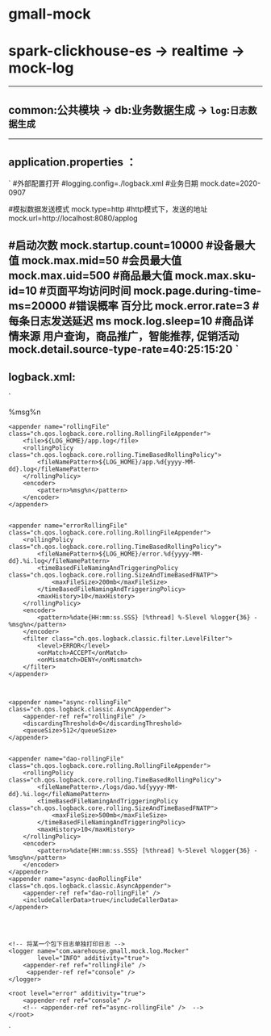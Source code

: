 # gmall-mock

# spark-clickhouse-es -> realtime -> mock-log


---------------------------------------------------------------------------------------------------------------------------------------------------
common:公共模块
-> db:业务数据生成
-> `log`:`日志数据生成`
---------------------------------------------------------------------------------------------------------------------------------------------------

---------------------------------------------------------------------------------------------------------------------------------------------------
application.properties ： 
---------------------------------------------------------------------------------------------------------------------------------------------------
`
#外部配置打开
#logging.config=./logback.xml
#业务日期
mock.date=2020-0907

#模拟数据发送模式
mock.type=http
#http模式下，发送的地址
mock.url=http://localhost:8080/applog

#启动次数
mock.startup.count=10000
#设备最大值
mock.max.mid=50
#会员最大值
mock.max.uid=500
#商品最大值
mock.max.sku-id=10
#页面平均访问时间
mock.page.during-time-ms=20000
#错误概率 百分比
mock.error.rate=3
#每条日志发送延迟 ms
mock.log.sleep=10
#商品详情来源  用户查询，商品推广，智能推荐, 促销活动
mock.detail.source-type-rate=40:25:15:20
`
---------------------------------------------------------------------------------------------------------------------------------------------------
logback.xml:
---------------------------------------------------------------------------------------------------------------------------------------------------
`
<?xml version="1.0" encoding="UTF-8"?>
<configuration>
<!--    日志保存地方-->
    <property name="LOG_HOME" value="/opt/applog/gmall-logs" />
    <appender name="console" class="ch.qos.logback.core.ConsoleAppender">
        <encoder>
            <pattern>%msg%n</pattern>
        </encoder>
    </appender>

    <appender name="rollingFile" class="ch.qos.logback.core.rolling.RollingFileAppender">
        <file>${LOG_HOME}/app.log</file>
        <rollingPolicy class="ch.qos.logback.core.rolling.TimeBasedRollingPolicy">
            <fileNamePattern>${LOG_HOME}/app.%d{yyyy-MM-dd}.log</fileNamePattern>
        </rollingPolicy>
        <encoder>
            <pattern>%msg%n</pattern>
        </encoder>
    </appender>


    <appender name="errorRollingFile" class="ch.qos.logback.core.rolling.RollingFileAppender">
        <rollingPolicy class="ch.qos.logback.core.rolling.TimeBasedRollingPolicy">
            <fileNamePattern>${LOG_HOME}/error.%d{yyyy-MM-dd}.%i.log</fileNamePattern>
            <timeBasedFileNamingAndTriggeringPolicy class="ch.qos.logback.core.rolling.SizeAndTimeBasedFNATP">
                <maxFileSize>200mb</maxFileSize>
            </timeBasedFileNamingAndTriggeringPolicy>
            <maxHistory>10</maxHistory>
        </rollingPolicy>
        <encoder>
            <pattern>%date{HH:mm:ss.SSS} [%thread] %-5level %logger{36} - %msg%n</pattern>
        </encoder>
        <filter class="ch.qos.logback.classic.filter.LevelFilter">
            <level>ERROR</level>
            <onMatch>ACCEPT</onMatch>
            <onMismatch>DENY</onMismatch>
        </filter>
    </appender>



    <appender name="async-rollingFile" class="ch.qos.logback.classic.AsyncAppender">
        <appender-ref ref="rollingFile" />
        <discardingThreshold>0</discardingThreshold>
        <queueSize>512</queueSize>
    </appender>


    <appender name="dao-rollingFile" class="ch.qos.logback.core.rolling.RollingFileAppender">
        <rollingPolicy class="ch.qos.logback.core.rolling.TimeBasedRollingPolicy">
            <fileNamePattern>./logs/dao.%d{yyyy-MM-dd}.%i.log</fileNamePattern>
            <timeBasedFileNamingAndTriggeringPolicy  class="ch.qos.logback.core.rolling.SizeAndTimeBasedFNATP">
                <maxFileSize>500mb</maxFileSize>
            </timeBasedFileNamingAndTriggeringPolicy>
            <maxHistory>10</maxHistory>
        </rollingPolicy>
        <encoder>
            <pattern>%date{HH:mm:ss.SSS} [%thread] %-5level %logger{36} - %msg%n</pattern>
        </encoder>
    </appender>
    <appender name="async-daoRollingFile" class="ch.qos.logback.classic.AsyncAppender">
        <appender-ref ref="dao-rollingFile" />
        <includeCallerData>true</includeCallerData>
    </appender>




    <!-- 将某一个包下日志单独打印日志 -->
    <logger name="com.warehouse.gmall.mock.log.Mocker"
            level="INFO" additivity="true">
        <appender-ref ref="rollingFile" />
         <appender-ref ref="console" />
    </logger>

    <root level="error" additivity="true">
        <appender-ref ref="console" />
        <!-- <appender-ref ref="async-rollingFile" />  -->
    </root>
</configuration>
`
